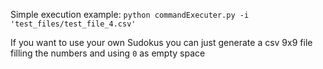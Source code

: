 Simple execution example:
  ```python commandExecuter.py -i 'test_files/test_file_4.csv'```
  
If you want to use your own Sudokus you can just generate a csv 9x9 file filling the numbers and using ```0``` as empty space

